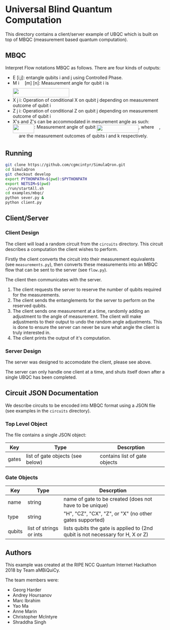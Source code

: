 # Universal Blind Quantum Computation

This directory contains a client/server example of UBQC which is built on top of MBQC (measurement based quantum computation).


## MBQC

Interpret Flow notations MBQC as follows. There are four kinds of outputs:

* E [i,j]: entangle qubits i and j using Controlled Phase. 
* M i <img src="./docs/svgs/f50853d41be7d55874e952eb0d80c53e.svg" align=middle width=9.794565000000006pt height=22.831379999999992pt/> [m] [n]: Measurement angle for qubit i is <img src="./docs/svgs/5fc34debe9fe8c2254296f70d46bf923.svg" align=middle width=178.268805pt height=29.19113999999999pt/>
* X j i: Operation of conditional X on qubit j depending on measurement outcome of qubit i
* Z j i: Operation of conditional Z on qubit j depending on measurement outcome of qubit i
* X's and Z's can be accommodated in mesurement angle as such: <img src="./docs/svgs/17de0d63787245126004f04d9b080bea.svg" align=middle width=67.31604pt height=27.91271999999999pt/>: Measurement angle of qubit <img src="./docs/svgs/3369485e5fd1f281f6f6a547fa661280.svg" align=middle width=132.07309499999997pt height=24.65759999999998pt/>, where <img src="./docs/svgs/4fa3ac8fe93c68be3fe7ab53bdeb2efa.svg" align=middle width=12.356520000000005pt height=14.155350000000013pt/>, <img src="./docs/svgs/59efeb0f4f5d484a9b8a404d5bdac544.svg" align=middle width=14.971605000000004pt height=14.155350000000013pt/> are the measurement outcomes of qubits i and k respectively.


## Running

```bash
git clone https://github.com/cgmcintyr/SimulaQron.git
cd SimulaQron
git checkout develop
export PYTHONPATH=$(pwd):$PYTHONPATH
export NETSIM=$(pwd)
./run/startAll.sh
cd examples/mbqc/
python sever.py &
python client.py
```


## Client/Server

### Client Design

The client will load a random circuit from the `circuits` directory. This circuit describes a computation the client wishes to perform.

Firstly the client converts the circuit into their measurement equivalents (see `measurements.py`), then converts these measurements into an MBQC flow that can be sent to the server (see `flow.py`).

The client then communicates with the server.

1. The client requests the server to reserve the number of qubits required for the measurements.
2. The client sends the entanglements for the server to perform on the reserved qubits.
3. The client sends one measurement at a time, randomly adding an adjustment to the angle of measurement. The client will make adjustments to their output to undo the random angle adjustments. This is done to ensure the server can never be sure what angle the client is truly interested in.
4. The client prints the output of it's computation.

### Server Design

The server was designed to accomodate the client, please see above.

The server can only handle one client at a time, and shuts itself down after a single UBQC has been completed.


## Circuit JSON Documentation

We describe circuits to be encoded into MBQC format using a JSON file (see
examples in the `circuits` directory).


### Top Level Object

The file contains a single JSON object:

| Key   | Type                             | Descrption                    |
|-------|----------------------------------|-------------------------------|
| gates | list of gate objects (see below) | contains list of gate objects |


### Gate Objects

| Key    | Type                    | Descrption                                                                     |
|--------|-------------------------|--------------------------------------------------------------------------------|
| name   | string                  | name of gate to be created (does not have to be unique)                        |
| type   | string                  | "H", "CZ", "CX", "Z", or "X" (no other gates supported)                        |
| qubits | list of strings or ints | lists qubits the gate is applied to (2nd qubit is not necessary for H, X or Z) |


## Authors

This example was created at the RIPE NCC Quantum Internet Hackathon 2018 by Team aMBiQuiCy.

The team members were:

* Georg Harder
* Andrey Hoursanov
* Marc Ibrahim
* Yao Ma
* Anne Marin
* Christopher McIntyre
* Shraddha Singh
